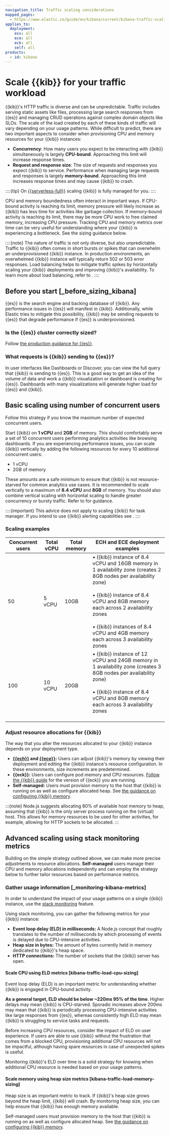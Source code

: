 ```yaml
---
navigation_title: Traffic scaling considerations
mapped_pages:
  - https://www.elastic.co/guide/en/kibana/current/kibana-traffic-scaling-considerations.html
applies_to:
  deployment:
    ess: all
    ece: all
    eck: all
    self: all
products:
  - id: kibana
---
```


# Scale {{kib}} for your traffic workload

{{kib}}'s HTTP traffic is diverse and can be unpredictable. Traffic includes serving static assets like files, processing large search responses from {{es}} and managing CRUD operations against complex domain objects like SLOs. The scale of the load created by each of these kinds of traffic will vary depending on your usage patterns. While difficult to predict, there are two important aspects to consider when provisioning CPU and memory resources for your {{kib}} instances:

* **Concurrency**: How many users you expect to be interacting with {{kib}} simultaneously is largely **CPU-bound**. Approaching this limit will increase response times.
* **Request and response size**: The size of requests and responses you expect {{kib}} to service. Performance when managing large requests and responses is largely **memory-bound**. Approaching this limit increases response times and may cause {{kib}} to crash.

::::{tip}
On [{{serverless-full}}](../deploy/elastic-cloud/serverless.md) scaling {{kib}} is fully managed for you.
::::

CPU and memory boundedness often interact in important ways. If CPU-bound activity is reaching its limit, memory pressure will likely increase as {{kib}} has less time for activities like garbage collection. If memory-bound activity is reaching its limit, there may be more CPU work to free claimed memory, increasing CPU pressure. Tracking CPU and memory metrics over time can be very useful for understanding where your {{kib}} is experiencing a bottleneck. See the sizing guidance below.

::::{note}
The nature of traffic is not only diverse, but also unpredictable. Traffic to {{kib}} often comes in short bursts or spikes that can overwhelm an underprovisioned {{kib}} instance. In production environments, an overwhelmed {{kib}} instance will typically return 502 or 503 error responses.
Load balancing helps to mitigate traffic spikes by horizontally scaling your {{kib}} deployments and improving {{kib}}'s availability. To learn more about load balancing, refer to [](./kibana-load-balance-traffic.md).
::::

## Before you start [_before_sizing_kibana]

{{es}} is the search engine and backing database of {{kib}}. Any performance issues in {{es}} will manifest in {{kib}}. Additionally, while Elastic tries to mitigate this possibility, {{kib}} may be sending requests to {{es}} that degrade performance if {{es}} is underprovisioned.

### Is the {{es}} cluster correctly sized?

Follow [the production guidance for {{es}}](./elasticsearch-in-production-environments.md).

### What requests is {{kib}} sending to {{es}}?

In user interfaces like Dashboards or Discover, you can view the full query that {{kib}} is sending to {{es}}. This is a good way to get an idea of the volume of data and work a {{kib}} visualization or dashboard is creating for {{es}}. Dashboards with many visualizations will generate higher load for {{es}} and {{kib}}.

## Basic scaling using number of concurrent users

Follow this strategy if you know the maximum number of expected concurrent users.

Start {{kib}} on **1 vCPU** and **2GB** of memory. This should comfortably serve a set of 10 concurrent users performing analytics activities like browsing dashboards.
If you are experiencing performance issues, you can scale {{kib}} vertically by adding the following resources for every 10 additional concurrent users:
* 1 vCPU
* 2GB of memory

These amounts are a safe minimum to ensure that {{kib}} is not resource-starved for common analytics use cases.
It is recommended to scale vertically to a maximum of **8.4 vCPU** and **8GB** of memory.
You should also combine vertical scaling with horizontal scaling to handle greater concurrency or bursty traffic. Refer to [](./kibana-load-balance-traffic.md) for guidance.

::::{important}
This advice does not apply to scaling {{kib}} for task manager. If you intend to use {{kib}} alerting capabilities see [](./kibana-task-manager-scaling-considerations.md).
::::

### Scaling examples

| Concurrent users | Total vCPU | Total memory | ECH and ECE deployment examples |
| --- | --- | --- | --- |
| 50 | 5 vCPU | 10GB | • {{kib}} instance of 8.4 vCPU and 16GB memory in 1 availability zone (creates 2 8GB nodes per availability zone)<br><br>• {{kib}} instance of 8.4 vCPU and 8GB memory each across 2 availability zones<br><br>• {{kib}} instances of 8.4 vCPU and 4GB memory each across 3 availability zones |
| 100 | 10 vCPU | 20GB | • {{kib}} instance of 12 vCPU and 24GB memory in 1 availability zone (creates 3 8GB nodes per availability zone)<br><br>• {{kib}} instance of 8.4 vCPU and 8GB memory each across 3 availability zones<br><br>|

### Adjust resource allocations for {{kib}}
The way that you alter the resources allocated to your {{kib}} instance depends on your deployment type.
* **[{{ech}}](/deploy-manage/deploy/elastic-cloud/ec-customize-deployment-components.md) and [{{ece}}](/deploy-manage/deploy/elastic-cloud/configure.md):** Users can adjust {{kib}}'s memory by viewing their deployment and editing the {{kib}} instance's resource configuration. In these environments, size increments are predetermined.
* **{{eck}}:** Users can configure pod memory and CPU resources. [Follow the {{kib}} guide](https://www.elastic.co/guide/en/cloud-on-k8s/index.html) for the version of {{eck}} you are running.
* **Self-managed:** Users must provision memory to the host that {{kib}} is running on as well as configure allocated heap. See [the guidance on configuring {{kib}} memory](./kibana-configure-memory.md).

:::{note}
Node.js suggests allocating 80% of available host memory to heap, assuming that {{kib}} is the only server process running on the (virtual) host. This allows for memory resources to be used for other activities, for example, allowing for HTTP sockets to be allocated.
:::

## Advanced scaling using stack monitoring metrics

Building on the simple strategy outlined above, we can make more precise adjustments to resource allocations. **Self-managed** users manage their CPU and memory allocations independently and can employ the strategy below to further tailor resources based on performance metrics.

### Gather usage information [_monitoring-kibana-metrics]

In order to understand the impact of your usage patterns on a single {{kib}} instance, use the [stack monitoring](../monitor/stack-monitoring.md) feature.

Using stack monitoring, you can gather the following metrics for your {{kib}} instance:

* **Event loop delay (ELD) in milliseconds:** A Node.js concept that roughly translates to the number of milliseconds by which processing of events is delayed due to CPU-intensive activities.
* **Heap size in bytes:** The amount of bytes currently held in memory dedicated to {{kib}}'s heap space.
* **HTTP connections:** The number of sockets that the {{kib}} server has open.

#### Scale CPU using ELD metrics [kibana-traffic-load-cpu-sizing]

Event loop delay (ELD) is an important metric for understanding whether {{kib}} is engaged in CPU-bound activity.

**As a general target, ELD should be below ~220ms 95% of the time**. Higher delays may mean {{kib}} is CPU-starved. Sporadic increases above 200ms may mean that {{kib}} is periodically processing CPU-intensive activities like large responses from {{es}}, whereas consistently high ELD may mean {{kib}} is struggling to service tasks and requests.

Before increasing CPU resources, consider the impact of ELD on user experience. If users are able to use {{kib}} without the frustration that comes from a blocked CPU, provisioning additional CPU resources will not be impactful, although having spare resources in case of unexpected spikes is useful.

Monitoring {{kib}}'s ELD over time is a solid strategy for knowing when additional CPU resource is needed based on your usage patterns.

#### Scale memory using heap size metrics [kibana-traffic-load-memory-sizing]

Heap size is an important metric to track. If {{kib}}'s heap size grows beyond the heap limit, {{kib}} will crash. By monitoring heap size, you can help ensure that {{kib}} has enough memory available.

Self-managed users must provision memory to the host that {{kib}} is running on as well as configure allocated heap. See [the guidance on configuring {{kib}} memory](./kibana-configure-memory.md).

